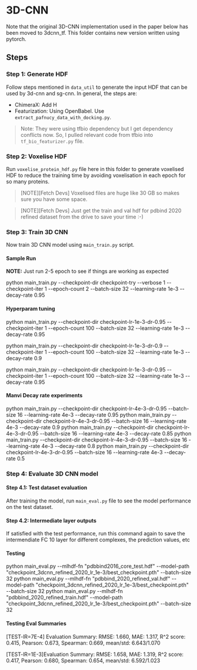 # 3D-CNN

Note that the original 3D-CNN implementation used in the paper below has been moved to 3dcnn_tf. This folder contains new version written using pytorch.

## Steps

### Step 1: Generate HDF
Follow steps mentioned in `data_util` to generate the input HDF that can be used by 3d-cnn and sg-cnn. 
In general, the steps are:
- ChimeraX: Add H
- Featurization: Using OpenBabel. Use `extract_pafnucy_data_with_docking.py`.
> Note: They were using tfbio dependency but I get dependency conflicts now. So, I pulled relevant code from tfbio into `tf_bio_featurizer.py` file.

### Step 2: Voxelise HDF
Run `voxelise_protein_hdf.py` file here in this folder to generate voxelised HDF to reduce the training time by avoiding voxelisation in each epoch for so many proteins.

> [NOTE][Fetch Devs] Voxelised files are huge like 30 GB so makes sure you have some space.


> [NOTE][Fetch Devs] Just get the train and val hdf for pdbind 2020 refined dataset from the drive to save your time :-) 

### Step 3: Train 3D CNN
Now train 3D CNN model using `main_train.py` script. 

#### Sample Run
**NOTE:** Just run 2-5 epoch to see if things are working as expected

python main_train.py --checkpoint-dir checkpoint-try --verbose 1 --checkpoint-iter 1 --epoch-count 2 --batch-size 32 --learning-rate 1e-3 --decay-rate 0.95



#### Hyperparam tuning
python main_train.py --checkpoint-dir checkpoint-lr-1e-3-dr-0.95 --checkpoint-iter 1 --epoch-count 100 --batch-size 32 --learning-rate 1e-3 --decay-rate 0.95


python main_train.py --checkpoint-dir checkpoint-lr-1e-3-dr-0.9 --checkpoint-iter 1 --epoch-count 100 --batch-size 32 --learning-rate 1e-3 --decay-rate 0.9


python main_train.py --checkpoint-dir checkpoint-lr-1e-3-dr-0.95 --checkpoint-iter 1 --epoch-count 100 --batch-size 32 --learning-rate 1e-3 --decay-rate 0.95



#### Manvi Decay rate experiments
python main_train.py --checkpoint-dir checkpoint-lr-4e-3-dr-0.95 --batch-size 16 --learning-rate 4e-3 --decay-rate 0.95
python main_train.py --checkpoint-dir checkpoint-lr-4e-3-dr-0.95 --batch-size 16 --learning-rate 4e-3 --decay-rate 0.9
python main_train.py --checkpoint-dir checkpoint-lr-4e-3-dr-0.95 --batch-size 16 --learning-rate 4e-3 --decay-rate 0.85
python main_train.py --checkpoint-dir checkpoint-lr-4e-3-dr-0.95 --batch-size 16 --learning-rate 4e-3 --decay-rate 0.8
python main_train.py --checkpoint-dir checkpoint-lr-4e-3-dr-0.95 --batch-size 16 --learning-rate 4e-3 --decay-rate 0.5



### Step 4: Evaluate 3D CNN model

#### Step 4.1: Test dataset evaluation
After training the model, run `main_eval.py` file to see the model performance on the test dataset.

#### Step 4.2: Intermediate layer outputs
If satisfied with the test performance, run this command again to 
save the intermendiate FC 10 layer for different complexes, the prediction values, etc 



#### Testing

python main_eval.py --mlhdf-fn "pdbbind2016_core_test.hdf" --model-path "checkpoint_3dcnn_refined_2020_lr_1e-3/best_checkpoint.pth" --batch-size 32
python main_eval.py --mlhdf-fn "pdbbind_2020_refined_val.hdf" --model-path "checkpoint_3dcnn_refined_2020_lr_1e-3/best_checkpoint.pth" --batch-size 32
python main_eval.py --mlhdf-fn "pdbbind_2020_refined_train.hdf" --model-path "checkpoint_3dcnn_refined_2020_lr_1e-3/best_checkpoint.pth" --batch-size 32



#### Testing Eval Summaries
[TEST-lR=7E-4] Evaluation Summary:
RMSE: 1.660, MAE: 1.317, R^2 score: 0.415, Pearson: 0.673, Spearman: 0.669, mean/std: 6.643/1.070

[TEST-lR=1E-3]Evaluation Summary:
RMSE: 1.658, MAE: 1.319, R^2 score: 0.417, Pearson: 0.680, Spearman: 0.654, mean/std: 6.592/1.023



